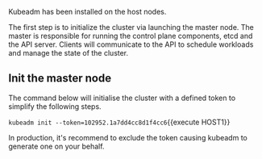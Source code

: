 Kubeadm has been installed on the host nodes.

The first step is to initialize the cluster via launching the master node. The master is responsible for running the control plane components, etcd and the API server. Clients will communicate to the API to schedule workloads and manage the state of the cluster.

## Init the master node

The command below will initialise the cluster with a defined token to simplify the following steps.

`kubeadm init --token=102952.1a7dd4cc8d1f4cc6`{{execute HOST1}}

In production, it's recommend to exclude the token causing kubeadm to generate one on your behalf.